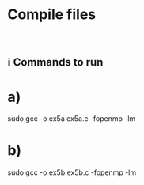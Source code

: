 # Compile files


<br>

## ℹ️ Commands to run
  # a)
  sudo gcc -o ex5a ex5a.c -fopenmp -lm
  # b)
  sudo gcc -o ex5b ex5b.c -fopenmp -lm
<br>
